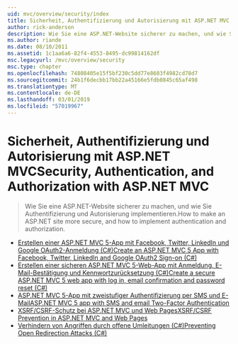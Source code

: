 ```yaml
---
uid: mvc/overview/security/index
title: Sicherheit, Authentifizierung und Autorisierung mit ASP.NET MVC | Microsoft-Dokumentation
author: rick-anderson
description: Wie Sie eine ASP.NET-Website sicherer zu machen, und wie Sie Authentifizierung und Autorisierung implementieren.
ms.author: riande
ms.date: 08/10/2011
ms.assetid: 1c1aa6a6-82f4-4553-8495-dc99814162df
msc.legacyurl: /mvc/overview/security
msc.type: chapter
ms.openlocfilehash: 74808405e15f5bf230c5dd77e8603f4982cd78d7
ms.sourcegitcommit: 24b1f6decbb17bb22a45166e5fdb0845c65af498
ms.translationtype: MT
ms.contentlocale: de-DE
ms.lasthandoff: 03/01/2019
ms.locfileid: "57019967"
---
```

<a name="security-authentication-and-authorization-with-aspnet-mvc"></a><span data-ttu-id="993f9-103">Sicherheit, Authentifizierung und Autorisierung mit ASP.NET MVC</span><span class="sxs-lookup"><span data-stu-id="993f9-103">Security, Authentication, and Authorization with ASP.NET MVC</span></span>
====================
> <span data-ttu-id="993f9-104">Wie Sie eine ASP.NET-Website sicherer zu machen, und wie Sie Authentifizierung und Autorisierung implementieren.</span><span class="sxs-lookup"><span data-stu-id="993f9-104">How to make an ASP.NET site more secure, and how to implement authentication and authorization.</span></span>


- [<span data-ttu-id="993f9-105">Erstellen einer ASP.NET MVC 5-App mit Facebook, Twitter, LinkedIn und Google OAuth2-Anmeldung (C#)</span><span class="sxs-lookup"><span data-stu-id="993f9-105">Create an ASP.NET MVC 5 App with Facebook, Twitter, LinkedIn and Google OAuth2 Sign-on (C#)</span></span>](create-an-aspnet-mvc-5-app-with-facebook-and-google-oauth2-and-openid-sign-on.md)
- [<span data-ttu-id="993f9-106">Erstellen einer sicheren ASP.NET MVC 5-Web-App mit Anmeldung, E-Mail-Bestätigung und Kennwortzurücksetzung (C#)</span><span class="sxs-lookup"><span data-stu-id="993f9-106">Create a secure ASP.NET MVC 5 web app with log in, email confirmation and password reset (C#)</span></span>](create-an-aspnet-mvc-5-web-app-with-email-confirmation-and-password-reset.md)
- [<span data-ttu-id="993f9-107">ASP.NET MVC 5-App mit zweistufiger Authentifizierung per SMS und E-Mail</span><span class="sxs-lookup"><span data-stu-id="993f9-107">ASP.NET MVC 5 app with SMS and email Two-Factor Authentication</span></span>](aspnet-mvc-5-app-with-sms-and-email-two-factor-authentication.md)
- [<span data-ttu-id="993f9-108">XSRF/CSRF-Schutz bei ASP.NET MVC und Web Pages</span><span class="sxs-lookup"><span data-stu-id="993f9-108">XSRF/CSRF Prevention in ASP.NET MVC and Web Pages</span></span>](xsrfcsrf-prevention-in-aspnet-mvc-and-web-pages.md)
- [<span data-ttu-id="993f9-109">Verhindern von Angriffen durch offene Umleitungen (C#)</span><span class="sxs-lookup"><span data-stu-id="993f9-109">Preventing Open Redirection Attacks (C#)</span></span>](preventing-open-redirection-attacks.md)

